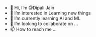 - 👋 Hi, I’m @Dipali Jain
- 👀 I’m interested in Learning new things
- 🌱 I’m currently learning AI and ML
- 💞️ I’m looking to collaborate on ...
- 📫 How to reach me ...

<!---
dipaishaj/dipaishaj is a ✨ special ✨ repository because its `README.md` (this file) appears on your GitHub profile.
You can click the Preview link to take a look at your changes.
--->
